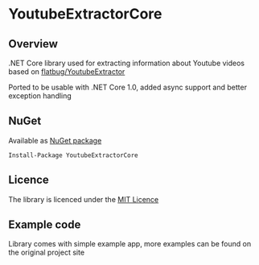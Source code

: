 <h1>YoutubeExtractorCore</h1>
<h2>Overview</h2>
<p>.NET Core library used for extracting information about Youtube videos based on <a href="https://github.com/flagbug/YoutubeExtractor">flatbug/YoutubeExtractor</a></p>
<p>Ported to be usable with .NET Core 1.0, added async support and better exception handling</p>
<h2>NuGet</h2>
<p>Available as <a href="https://www.nuget.org/packages/YoutubeExtractorCore">NuGet package</a></p>
<code>Install-Package YoutubeExtractorCore</code>
<h2>Licence</h2>
<p>The library is licenced under the <a href="https://opensource.org/licenses/MIT">MIT Licence</a></p>
<h2>Example code</h2>
<p>Library comes with simple example app, more examples can be found on the original project site</p>

